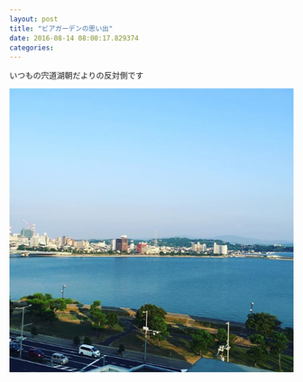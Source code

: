 ```yaml
---
layout: post
title: "ビアガーデンの思い出"
date: 2016-08-14 08:00:17.829374
categories: 
---
```


いつもの宍道湖朝だよりの反対側です

![ニューアーバンホテル](/assets/images/201608/13671859_337519886581320_847966695_n.jpg)


